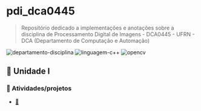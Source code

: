 # pdi_dca0445

> Repositório dedicado a implementações e anotações sobre a disciplina de Processamento Digital de Imagens - DCA0445 - UFRN - DCA (Departamento de Computação e Automação)

![departamento-disciplina](https://img.shields.io/badge/dca-Processamento_Digital_de_Imagnes-blue?style=for-the-badge)
![linguagem-c++](https://img.shields.io/badge/c++-black?style=for-the-badge&logo=cpp&logoColor=white)
![opencv](https://img.shields.io/badge/open_cv-purple?style=for-the-badge&logo=opencv&logoColor=white)

## 🚀 Unidade I

### 🎯 Atividades/projetos

- [📌 ]()
